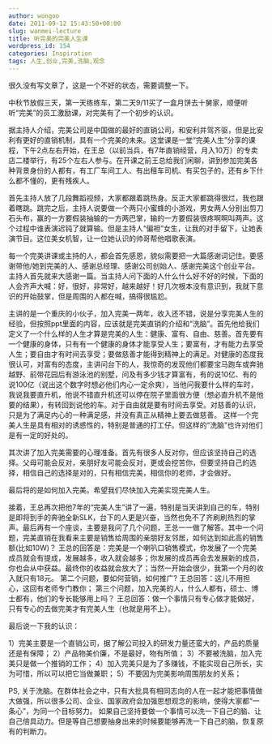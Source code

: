 ```yaml
---
author: wongoo
date: 2011-09-12 15:43:50+00:00
slug: wanmei-lecture
title: 听完美的完美人生课
wordpress_id: 154
categories: Inspiration
tags: 人生,创业,完美,洗脑,观念
---
```


很久没有写文章了，这是一个不好的状态，需要调整一下。

中秋节放假三天，第一天练练车，第二天9/11买了一盒月饼去十舅家，顺便听听“完美”的员工激励课，对完美有了一个初步的认识。

据主持人介绍，完美公司是中国做的最好的直销公司，和安利并驾齐驱，但是比安利有更好的直销机制，具有一个完美的未来。这堂课是一堂“完美人生”分享的课程，下午2点左右开始，在王总（以前当兵，有7年直销经营，月入10万）的专卖店二楼举行，有25个左右人参与。在开课之前王总给我们闲聊，讲到参加完美各种背景身份的人都有，有工厂车间工人、有出租车司机、有买包子的，还有乡下什么都不懂的，更有残疾人。

首先主持人放了几段舞蹈视频，大家都跟着跳热身。反正大家都跳得很烂，我也跟着瞎跳。跳完之后，主持人说要做一个两只小蜜蜂的小游戏，男女两人分别出剪刀石头布，赢的一方要假装抽输的一方两巴掌，输的一方要假装很疼啊啊叫两声。这个过程中谁表演迟钝了就算输。但是主持人“偏袒”女生，让我的对手留下，让她表演节目。这位美女机智，让一位她认识的帅哥帮他唱歌表演。

每一个完美讲课或主持的人，都会首先感恩，貌似需要把一大篇感谢词记住。要感谢带他/她到完美的人、感谢总经理、感谢公司创始人、感谢完美这个创业平台。主持人首先就来大感谢一篇。当主持人问下面的人什么什么好不好的时候，下面的人会齐声大喊：好，很好，非常好，越来越好！好几次根本没有意识到，我就下意识的开始鼓掌，但是周围的人都在喊，搞得很尴尬。

主讲的是一个重庆的小伙子，加入完美一两年，收入还不错，说是分享完美人生的经验，但按照ppt里面的内容，应该就是完美直销的介绍和“洗脑”。首先他给我们定义了一个什么样的人生才算是完美的人生：健康、富有、自由、慈善。首先要有一个健康的身体，只有有一个健康的身体才能享受人生；要富有，才有能力去享受人生；要自由才有时间去享受；要做慈善才能得到精神上的满足。对健康的态度我很认可，对富有的态度，主讲问台下的人，我惊奇的发现他们都要宝马跑车或奔驰越野、前带花园后有游泳池的别墅，问及有多少钱才算富有，有的说10亿、有的说100亿（说出这个数字时想必他们内心一定佘爽），当他问我要什么样的车时，我说我要直升机，他说不错直升机还可以停在院子里面很方便（想必直升机不是他要的结果），有转回到说他的车。对于自由就是要有时间去享受。对慈善的认识，只是为了满足内心的一种满足感，并没有真正从精神上要去做慈善。 这样一个完美人生是具有相对的诱惑性的，特别是普通的打工仔。但这样的“洗脑”也许对他们是有一定的好处的。

其次讲了加入完美需要的心理准备。首先有很多人反对你，但应该坚持自己的选择。父母可能会反对，亲朋好友可能会反对，更或会挖苦你，但要坚持自己的选择，相信自己的选择是对的，只有相信完美，相信你的老师，才会做好。

最后将的是如何加入完美。希望我们尽快加入完美实现完美人生。

接着，王总再次把他7年的“完美人生”讲了一遍，特别是当天讲到自己的车，特别是即将到手的奔驰全新SLK，台下的人更是兴奋，当然也免不了齐刷刷热烈的掌声。最后再有一个座谈，主要是我问了几个问题，王总一一做了解答。其中一个问题，完美直销在我看来主要是销售给周围的亲朋好友邻居，如何达到如此高的销售额(比如10W)？ 王总的回答是：完美是一个喇叭口销售模式，你发展了一个完美成员就会有提成，发展越多，收入就会越多；你发展的成员再会去发展新的成员，你也会从中获益。最终你的收益就会放大了；当然一开始会很少，我第一个月的收入就只有18元。 第二个问题，要如何营销，如何推广? 王总回答：这儿不用担心，这回有老师专门教你； 第三个问题，加入完美的人，什么人都有，硕士、博士都有，他们的专长能够用上吗？ 王总回答：做一个事情只有专心做才能做好，只有专心的去做完美才有完美人生（也就是用不上）。



最后说一下我的认识：

1）完美主要是一个直销公司，据了解公司投入的研发力量还蛮大的，产品的质量还是有保障；
2）产品物美价廉，不是最好，物有所值；
3）不要被洗脑，加入完美只是做一个推销的工作；
4）加入完美只是为了多赚钱，不能实现自己所长，实为可惜，所以可以把它当做兼职；
5）不要因为完美影响周围朋友的关系；



PS, 关于洗脑。在群体社会之中，只有大批具有相同志向的人在一起才能把事情做大做强，所以很多公司、企业、国家政府会加强思想观念的影响，使得大家都“一条心”，为同一个目标努力。 如果自己坚持要做一个事情可以洗一下自己的脑、让自己倍具动力。但是等自己想要抽身出来的时候要能够再洗一下自己的脑，恢复原有的判断力。
